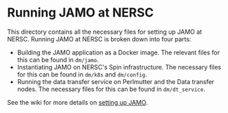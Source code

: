# Running JAMO at NERSC

This directory contains all the necessary files for setting up JAMO at NERSC. Running JAMO at NERSC
is broken down into four parts:

- Building the JAMO application as a Docker image. The relevant files for this can be found in `dm/jamo`.
- Instantiating JAMO on NERSC's Spin infrastructure. The necessary files for this can be found in `dm/k8s` and `dm/config`.
- Running the data transfer service on Perlmutter and the Data transfer nodes. The necessary files for this can be found in `dm/dt_service`.

See the wiki for more details on [setting up JAMO](https://github.com/lbl-cbg/t5-data/wiki/Setting-up-JAMO).
